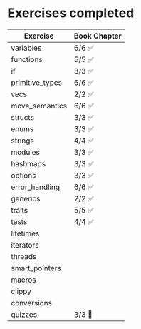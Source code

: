 # Exercises completed

| Exercise        | Book Chapter           |
| --------------- | ---------------------- |
| variables       | 6/6 :white_check_mark: |
| functions       | 5/5 :white_check_mark: |
| if              | 3/3 :white_check_mark: |
| primitive_types | 6/6 :white_check_mark: |
| vecs            | 2/2 :white_check_mark: |
| move_semantics  | 6/6 :white_check_mark: |
| structs         | 3/3 :white_check_mark: |
| enums           | 3/3 :white_check_mark: |
| strings         | 4/4 :white_check_mark: |
| modules         | 3/3 :white_check_mark: |
| hashmaps        | 3/3 :white_check_mark: |
| options         | 3/3 :white_check_mark: |
| error_handling  | 6/6 :white_check_mark: |
| generics        | 2/2 :white_check_mark: |
| traits          | 5/5 :white_check_mark: |
| tests           | 4/4 :white_check_mark: |
| lifetimes       |                        |
| iterators       |                        |
| threads         |                        |
| smart_pointers  |                        |
| macros          |                        |
| clippy          |                        |
| conversions     |                        |
| quizzes         | 3/3 :partying_face:    |
